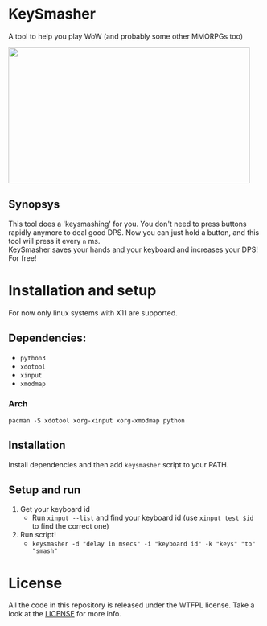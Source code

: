 # KeySmasher

A tool to help you play WoW (and probably some other MMORPGs too)  

<img src="_images/demo.gif" alt= "" width="480" height="270">

## Synopsys

This tool does a 'keysmashing' for you. You don't need to press
buttons rapidly anymore to deal good DPS. Now you can just hold a button, and 
this tool will press it every `n` ms.  
KeySmasher saves your hands and your keyboard and increases your DPS! For free!

# Installation and setup
For now only linux systems with X11 are supported.

## Dependencies:
* `python3`
* `xdotool`
* `xinput`
* `xmodmap`

### Arch
``` shell script
pacman -S xdotool xorg-xinput xorg-xmodmap python
```

## Installation
Install dependencies and then add `keysmasher` script to your PATH.

## Setup and run
1. Get your keyboard id
    * Run `xinput --list` and find your keyboard id (use `xinput test $id` to find the correct one)
2. Run script!
    * `keysmasher -d "delay in msecs" -i "keyboard id" -k "keys" "to" "smash"`

# License
All the code in this repository is released under the WTFPL license. Take a look at the [LICENSE](LICENSE) for more info.